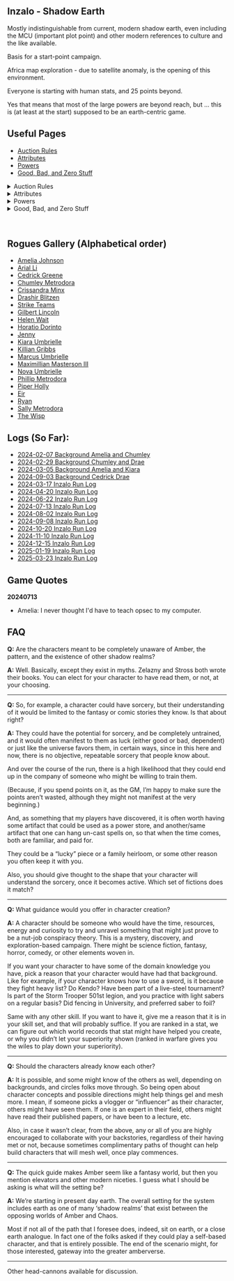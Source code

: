 ## Inzalo - Shadow Earth

Mostly indistinguishable from current, modern shadow earth, even
including the MCU (important plot point) and other modern references
to culture and the like available.

Basis for a start-point campaign.

Africa map exploration - due to satellite anomaly, is the opening of
this environment.

Everyone is starting with human stats, and 25 points beyond.

Yes that means that most of the large powers are beyond reach, but ... this is (at least at the start) supposed to be an earth-centric game.

## Useful Pages
 + [Auction Rules](InzaloAuctionRules)
 + [Attributes](CharacterAttributes)
 + [Powers](PowersBalancesAndOpposites)
 + [Good, Bad, and Zero Stuff](GoodBadZeroStuff)

<details><summary>Auction Rules</summary>

{% capture my_include %}{% include_relative InzaloAuctionRules.md %}{% endcapture %}
{{ my_include | markdownify }}

</details>

<details><summary>Attributes</summary>

{% capture my_include %}{% include_relative CharacterAttributes.md %}{% endcapture %}
{{ my_include | markdownify }}

</details>

<details><summary>Powers</summary>

{% capture my_include %}{% include_relative PowersBalancesAndOpposites.md %}{% endcapture %}
{{ my_include | markdownify }}

</details>

<details><summary>Good, Bad, and Zero Stuff</summary>

{% capture my_include %}{% include_relative GoodBadZeroStuff.md %}{% endcapture %}
{{ my_include | markdownify }}

</details>

&nbsp;

## Rogues Gallery (Alphabetical order)
 + [Amelia Johnson](AmeliaJohnson)
 + [Arial Li](ArialLi)
 + [Cedrick Greene](CedrickGreene)
 + [Chumley Metrodora](ChumleyMetrodora)
 + [Crissandra Minx](CrissandraMinx)
 + [Drashir Blitzen](DrashirBlitzen)
 + [Strike Teams](DrashirStrikeTeams)
 + [Gilbert Lincoln](GilbertLincoln)
 + [Helen Wait](HelenWait)
 + [Horatio Dorinto](HoratioDorinto)
 + [Jenny](JennyJohnson)
 + [Kiara Umbrielle](KiaraUmbrielle)
 + [Killian Gribbs](KillianGribbs)
 + [Marcus Umbrielle](MarcusUmbrielle)
 + [Maximillian Masterson III](MaximillianMastersonIII)
 + [Nova Umbrielle](NovaUmbrielle)
 + [Phillip Metrodora](PhillipMetrodora)
 + [Piper Holly](PiperHolly)
 + [Eir](RavenEir)
 + [Ryan](RyanTheSpook)
 + [Sally Metrodora](SallyMetrodora)
 + [The Wisp](TheWisp)

## Logs (So Far):
 + [2024-02-07 Background Amelia and Chumley](https://plan-b.org/~dkap/Amber/logs/20240207-Background_Amelia_Chumley.html)
 + [2024-02-29 Background Chumley and Drae](https://plan-b.org/~dkap/Amber/logs/20240229-Background_Chumley_Drae.html)
 + [2024-03-05 Background Amelia and Kiara](https://plan-b.org/~dkap/Amber/logs/20240305-Background_Amelia_Kiara.html)
 + [2024-09-03 Background Cedrick Drae](https://plan-b.org/~dkap/Amber/logs/20240903-Background_Cedrick_Drae.html)
 + [2024-03-17 Inzalo Run Log](https://plan-b.org/~dkap/Amber/logs/20240317-Inzalo_Run_Log.html)
 + [2024-04-20 Inzalo Run Log](https://plan-b.org/~dkap/Amber/logs/20240420-Inzalo_Run_Log.html)
 + [2024-06-22 Inzalo Run Log](https://plan-b.org/~dkap/Amber/logs/20240622-Inzalo_Run_Log.html)
 + [2024-07-13 Inzalo Run Log](https://plan-b.org/~dkap/Amber/logs/20240713-Inzalo_Run_Log.html)
 + [2024-08-02 Inzalo Run Log](https://plan-b.org/~dkap/Amber/logs/20240802-Inzalo_Run_Log.html)
 + [2024-09-08 Inzalo Run Log](https://plan-b.org/~dkap/Amber/logs/20240908-Inzalo_Run_Log.html)
 + [2024-10-20 Inzalo Run Log](https://plan-b.org/~dkap/Amber/logs/20241020-Inzalo_Run_Log.html)
 + [2024-11-10 Inzalo Run Log](https://plan-b.org/~dkap/Amber/logs/20241110-Inzalo_Run_Log.html)
 + [2024-12-15 Inzalo Run Log](https://plan-b.org/~dkap/Amber/logs/20241215-Inzalo_Run_Log.html)
 + [2025-01-19 Inzalo Run Log](https://plan-b.org/~dkap/Amber/logs/20250119-Inzalo_Run_Log.html)
 + [2025-03-23 Inzalo Run Log](https://plan-b.org/~dkap/Amber/logs/20250323-Inzalo_Run_Log.html)

## Game Quotes

**20240713**
 + Amelia: I never thought I'd have to teach opsec to my computer.

## FAQ

**Q:** Are the characters meant to be completely unaware of Amber, the pattern, and the existence of other shadow realms?

**A:** Well. Basically, except they exist in myths.  Zelazny and Stross both wrote their books.  You can elect for your character to have read them, or not, at your choosing.

----

**Q:** So, for example, a character could have sorcery, but their understanding of it would be limited to the fantasy or comic stories they know.  Is that about right?

**A:** They could have the potential for sorcery, and be completely untrained, and it would often manifest to them as luck (either good or bad, dependent) or just like the universe favors them, in certain ways, since in this here and now, there is no objective, repeatable sorcery that people know about.

And over the course of the run, there is a high likelihood that they could end up in the company of someone who might be willing to train them.

(Because, if you spend points on it, as the GM, I’m happy to make sure the points aren’t wasted, although they might not manifest at the very beginning.)

And, as something that my players have discovered, it is often worth having some artifact that could be used as a power store, and another/same artifact that one can hang un-cast spells on, so that when the time comes, both are familiar, and paid for.

They could be a “lucky” piece or a family heirloom, or some other reason you often keep it with you.

Also, you should give thought to the shape that your character will understand the sorcery, once it becomes active.  Which set of fictions does it match?

----

**Q:** What guidance would you offer in character creation?

**A:** A character should be someone who would have the time, resources, energy  and curiosity to try and unravel something that might just prove to be a nut-job conspiracy theory.  This is a mystery, discovery, and exploration-based campaign.  There might be science fiction, fantasy, horror, comedy, or other elements woven in.

If you want your character to have some of the domain knowledge you have, pick a reason that your character would have had that background. Like for example, if your character knows how to use a sword, is it because they fight heavy list?  Do Kendo?  Have been part of a live-steel tournament?  Is part of the Storm Trooper 501st legion, and you practice with light sabers on a regular basis? Did fencing in University, and preferred saber to foil?

Same with any other skill.  If you want to have it, give me a reason that it is in your skill set, and that will probably suffice.  If you are ranked in a stat, we can figure out which world records that stat might have helped you create, or why you didn’t let your superiority shown (ranked in warfare gives you the wiles to play down your superiority).

----

**Q:** Should the characters already know each other?

**A:** It is possible, and some might know of the others as well, depending on backgrounds, and circles folks move through.  So being open about character concepts and possible directions might help things gel and mesh more.  I mean, if someone picks a vlogger or “influencer” as their character, others might have seen them.  If one is an expert in their field, others might have read their published papers, or have been to a lecture, etc.

Also, in case it wasn’t clear, from the above, any or all of you are highly encouraged to collaborate with your backstories, regardless of their having met or not, because sometimes complimentary paths of thought can help build characters that will mesh well, once play commences.

----

**Q:** The quick guide makes Amber seem like a fantasy world, but then you mention elevators and other modern niceties.  I guess what I should be asking is what will the setting be? 

**A:** We’re starting in present day earth.  The overall setting for the system includes earth as one of many ‘shadow realms’ that exist between the opposing worlds of Amber and Chaos. 

Most if not all of the path that I foresee does, indeed, sit on earth, or a close earth analogue.  In fact one of the folks asked if they could play a self-based character, and that is entirely possible. The end of the scenario might, for those interested, gateway into the greater amberverse.

----

Other head-cannons available for discussion.
